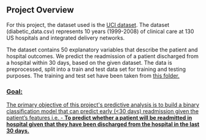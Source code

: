 ## Project Overview

For this project, the dataset used is the <a href="https://archive-beta.ics.uci.edu/ml/datasets/diabetes+130+us+hospitals+for+years+1999+2008">UCI dataset</a>. The dataset (diabetic_data.csv) represents 10 years (1999-2008) of clinical care at 130 US hospitals and integrated delivery networks.

The dataset contains 50 explanatory variables that describe the patient and hospital outcomes. We predict the readmission of a patient discharged from a hospital within 30 days, based on the given dataset. The data is preprocessed, split into a train and test data set for training and testing purposes. The training and test set have been taken from <a href="https://drive.google.com/drive/folders/1Ap_ONx3lm2MyHJVlex2jypLi05mhh-xm?usp=sharing">this folder.
  
### Goal:
The primary objective of this project's predictive analysis is to build a binary classification model that can predict early (<30 days) readmission given the patient’s features i.e. - <b>To predict whether a patient will be readmitted in hospital given that they have been discharged from the hospital in the last 30 days.</b>
